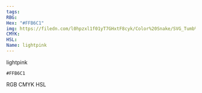 ```yaml
---
tags:
RBG:
Hex: "#FFB6C1"
img: https://filedn.com/l0hpzxl1f01yT7GHxtF8cyk/Color%20Snake/SVG_Tumb%20Mass%20No%20Name/#FFB6C1.svg
CMYK:
HSL:
Name: lightpink
---
```

lightpink
```palette
#FFB6C1
```
RGB
CMYK
HSL